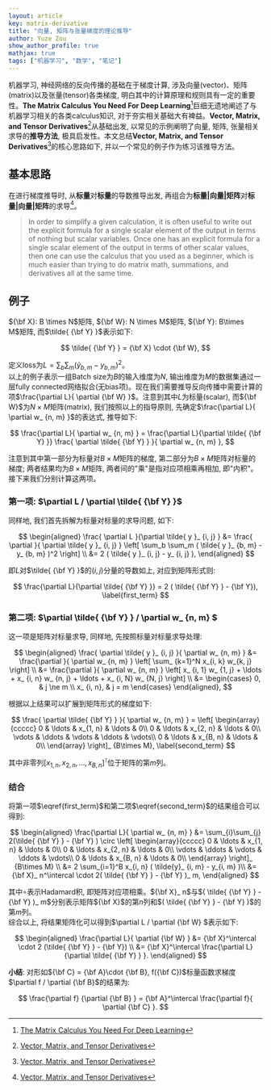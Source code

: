 ```yaml
---
layout: article
key: matrix-derivative
title: "向量, 矩阵与张量梯度的理论推导"
author: Yuze Zou
show_author_profile: true
mathjax: true
tags: ["机器学习", "数学", "笔记"]
---
```



机器学习, 神经网络的反向传播的基础在于梯度计算, 涉及向量(vector)、矩阵(matrix)以及张量(tensor)各类梯度, 明白其中的计算原理和规则具有一定的重要性。<!--more-->**The Matrix Calculus You Need For Deep Learning**[^2]巨细无遗地阐述了与机器学习相关的各类calculus知识, 对于夯实相关基础大有裨益。**Vector, Matrix, and Tensor Derivatives**[^1]从基础出发, 以常见的示例阐明了向量, 矩阵, 张量相关求导的**推导方法**, 极具启发性。本文总结**Vector, Matrix, and Tensor Derivatives**[^1]的核心思路如下, 并以一个常见的例子作为练习该推导方法。

## 基本思路

在进行梯度推导时, 从**标量**对**标量**的导数推导出发, 再组合为**标量\|向量\|矩阵**对**标量\|向量\|矩阵**的求导[^1]。

> In order to simplify a given calculation, it is often useful to write out the explicit formula for a single scalar element of the output in terms of nothing but scalar variables. Once one has an explicit formula for a single scalar element of the output in terms of other scalar values, then one can use the calculus that you used as a beginner, which is much easier than trying to do matrix math, summations, and derivatives all at the same time.


## 例子

${\bf X}: B \times N$矩阵, ${\bf W}: N \times M$矩阵, ${\bf Y}: B\times M$矩阵, 而$\tilde{ {\bf Y} }$表示如下: 

$$
\tilde{ {\bf Y} } = {\bf X} \cdot {\bf W},
$$

定义loss为$L=\sum_b \sum_m ( \tilde{ y }_ {b, m} - y_ {b, m} )^2$。  
以上的例子表示一组Batch size为$B$的输入维度为$N$, 输出维度为$M$的数据集通过一层fully connected网络拟合(无bias项)。现在我们需要推导反向传播中需要计算的项$\frac{\partial L}{ \partial {\bf W} }$。注意到其中$L$为标量(scalar), 而${\bf W}$为$N\times M$矩阵(matrix), 我们按照以上的指导原则, 先确定$\frac{\partial L}{ \partial w_ {n, m} }$的表达式, 推导如下:  

$$
\frac{\partial L}{ \partial w_ {n, m} } = \frac{\partial L}{\partial \tilde{ {\bf Y} }} \frac{ \partial \tilde{ {\bf Y} } }{ \partial w_ {n, m} },
$$

注意到其中第一部分为标量对$B\times M$矩阵的梯度, 第二部分为$B\times M$矩阵对标量的梯度; 两者结果均为$B\times M$矩阵, 两者间的"乘"是指对应项相乘再相加, 即"内积"。接下来我们分别计算这两项。

### 第一项: $\partial L / \partial \tilde{ {\bf Y} }$

同样地, 我们首先拆解为标量对标量的求导问题, 如下: 

$$
\begin{aligned}
\frac{ \partial L }{\partial \tilde{ y }_ {i, j} } &= \frac{ \partial }{ \partial \tilde{ y }_ {i, j} } \left[ \sum_b \sum_m ( \tilde{ y }_ {b, m} - y_ {b, m} )^2 \right] \\
&= 2 ( \tilde{ y }_ {i, j} - y_ {i, j} ),
\end{aligned}
$$

即$L$对$\tilde{ {\bf Y} }$的$(i, j)$分量的导数如上, 对应到矩阵形式则: 

$$
\frac{\partial L}{\partial \tilde{ {\bf Y} }} = 2 ( \tilde{ {\bf Y} } - {\bf Y}), \label{first_term}
$$

### 第二项: $\partial \tilde{ {\bf Y} } / \partial w_ {n, m} $

这一项是矩阵对标量求导, 同样地, 先按照标量对标量求导处理: 

$$
\begin{aligned}
\frac{ \partial \tilde{ y }_ {i, j}  }{ \partial w_ {n, m} } &= \frac{\partial }{ \partial w_ {n, m} } \left[ \sum_ {k=1}^N  x_{i, k} w_{k, j}  \right] \\
&= \frac{\partial }{ \partial w_ {n, m} } \left[ x_ {i, 1} w_ {1, j} + \ldots + x_ {i, n} w_ {n, j} + \ldots + x_ {i, N} w_ {N, j} \right] \\
&= \begin{cases}
	0, & j \ne m \\
	x_ {i, n}, & j = m
   \end{cases}
\end{aligned},
$$

根据以上结果可以扩展到矩阵形式的梯度如下:  

$$
\frac{ \partial \tilde{ {\bf Y} } }{ \partial w_ {n, m} } = \left[ 
\begin{array}{ccccc}
0 & \ldots & x_{1, n} & \ldots & 0\\
0 & \ldots & x_{2, n} & \ldots & 0\\
\vdots & \ddots & \vdots & \ddots & \vdots\\
0 & \ldots & x_{B, n} & \ldots & 0\\
\end{array}
\right]_ {B\times M}, \label{second_term}
$$

其中非零列$[x_{1, n}, x_{2, n}, \ldots, x_{B, n} ]^\intercal$位于矩阵的第$m$列。  

### 结合

将第一项$\eqref{first_term}$和第二项$\eqref{second_term}$的结果组合可以得到:  

$$
\begin{aligned}
\frac{\partial L}{ \partial w_ {n, m} } &= \sum_{i}\sum_{j} 2(\tilde{ {\bf Y} } - {\bf Y} ) \circ  \left[ 
\begin{array}{ccccc}
0 & \ldots & x_{1, n} & \ldots & 0\\
0 & \ldots & x_{2, n} & \ldots & 0\\
\vdots & \ddots & \vdots & \ddots & \vdots\\
0 & \ldots & x_{B, n} & \ldots & 0\\
\end{array}
\right]_ {B\times M} \\
&= 2 \sum_{i=1}^B x_{i, n} ( \tilde{y}_ {i, m} - y_{i, m} )\\
&= {\bf X}_ n^\intercal \cdot 2( \tilde{ {\bf Y} } - {\bf Y} )_ m, 
\end{aligned}
$$

其中$\circ$表示Hadamard积, 即矩阵对应项相乘。${\bf X}_ n$与$( \tilde{ {\bf Y} } - {\bf Y} )_ m$分别表示矩阵${\bf X}$的第$n$列和$( \tilde{ {\bf Y} } - {\bf Y} )$的第$m$列。  
综合以上, 将结果矩阵化可以得到$\partial L / \partial {\bf W} $表示如下:  

$$
\begin{aligned}
\frac{\partial L}{ \partial {\bf W} } &= {\bf X}^\intercal \cdot 2 (\tilde{ {\bf Y} } - {\bf Y}) \\
&= {\bf X}^\intercal \frac{\partial L}{\partial \tilde{ {\bf Y} }  }.
\end{aligned}
$$

**小结**: 对形如${\bf C} = {\bf A}\cdot {\bf B}, f({\bf C})$标量函数求梯度$\partial f / \partial {\bf B}$的结果为:  

$$
\frac{\partial f} {\partial {\bf B} } = {\bf A}^\intercal \frac{\partial f}{ \partial {\bf C} }.
$$

[^1]: [Vector, Matrix, and Tensor Derivatives](http://cs231n.stanford.edu/vecDerivs.pdf)  
[^2]: [The Matrix Calculus You Need For Deep Learning](https://explained.ai/matrix-calculus/)
